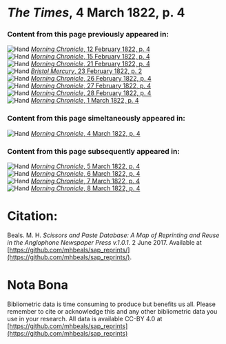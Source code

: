 # *The Times*, 4 March 1822, p. 4  
  
### Content from this page previously appeared in:  
![Hand](http://scissorsandpaste.net/wp-content/uploads/2017/06/smallhandpointer.png) [*Morning Chronicle*, 12 February 1822, p. 4](https://mhbeals.github.io/sap_html/Morning-Chronicle/Morning-Chronicle-12-February-1822-p-4)  
![Hand](http://scissorsandpaste.net/wp-content/uploads/2017/06/smallhandpointer.png) [*Morning Chronicle*, 15 February 1822, p. 4](https://mhbeals.github.io/sap_html/Morning-Chronicle/Morning-Chronicle-15-February-1822-p-4)  
![Hand](http://scissorsandpaste.net/wp-content/uploads/2017/06/smallhandpointer.png) [*Morning Chronicle*, 21 February 1822, p. 4](https://mhbeals.github.io/sap_html/Morning-Chronicle/Morning-Chronicle-21-February-1822-p-4)  
![Hand](http://scissorsandpaste.net/wp-content/uploads/2017/06/smallhandpointer.png) [*Bristol Mercury*, 23 February 1822, p. 2](https://mhbeals.github.io/sap_html/Bristol-Mercury/Bristol-Mercury-23-February-1822-p-2)  
![Hand](http://scissorsandpaste.net/wp-content/uploads/2017/06/smallhandpointer.png) [*Morning Chronicle*, 26 February 1822, p. 4](https://mhbeals.github.io/sap_html/Morning-Chronicle/Morning-Chronicle-26-February-1822-p-4)  
![Hand](http://scissorsandpaste.net/wp-content/uploads/2017/06/smallhandpointer.png) [*Morning Chronicle*, 27 February 1822, p. 4](https://mhbeals.github.io/sap_html/Morning-Chronicle/Morning-Chronicle-27-February-1822-p-4)  
![Hand](http://scissorsandpaste.net/wp-content/uploads/2017/06/smallhandpointer.png) [*Morning Chronicle*, 28 February 1822, p. 4](https://mhbeals.github.io/sap_html/Morning-Chronicle/Morning-Chronicle-28-February-1822-p-4)  
![Hand](http://scissorsandpaste.net/wp-content/uploads/2017/06/smallhandpointer.png) [*Morning Chronicle*, 1 March 1822, p. 4](https://mhbeals.github.io/sap_html/Morning-Chronicle/Morning-Chronicle-1-March-1822-p-4)  
  
### Content from this page simeltaneously appeared in:  
![Hand](http://scissorsandpaste.net/wp-content/uploads/2017/06/smallhandpointer.png) [*Morning Chronicle*, 4 March 1822, p. 4](https://mhbeals.github.io/sap_html/Morning-Chronicle/Morning-Chronicle-4-March-1822-p-4)  
  
### Content from this page subsequently appeared in:  
![Hand](http://scissorsandpaste.net/wp-content/uploads/2017/06/smallhandpointer.png) [*Morning Chronicle*, 5 March 1822, p. 4](https://mhbeals.github.io/sap_html/Morning-Chronicle/Morning-Chronicle-5-March-1822-p-4)  
![Hand](http://scissorsandpaste.net/wp-content/uploads/2017/06/smallhandpointer.png) [*Morning Chronicle*, 6 March 1822, p. 4](https://mhbeals.github.io/sap_html/Morning-Chronicle/Morning-Chronicle-6-March-1822-p-4)  
![Hand](http://scissorsandpaste.net/wp-content/uploads/2017/06/smallhandpointer.png) [*Morning Chronicle*, 7 March 1822, p. 4](https://mhbeals.github.io/sap_html/Morning-Chronicle/Morning-Chronicle-7-March-1822-p-4)  
![Hand](http://scissorsandpaste.net/wp-content/uploads/2017/06/smallhandpointer.png) [*Morning Chronicle*, 8 March 1822, p. 4](https://mhbeals.github.io/sap_html/Morning-Chronicle/Morning-Chronicle-8-March-1822-p-4)  


# Citation: 

Beals. M. H. *Scissors and Paste Database: A Map of Reprinting and Reuse in the Anglophone Newspaper Press v.1.0.1.* 2 June 2017. Available at [https://github.com/mhbeals/sap_reprints/](https://github.com/mhbeals/sap_reprints/). 

# Nota Bona

Bibliometric data is time consuming to produce but benefits us all. Please remember to cite or acknowledge this and any other bibliometric data you use in your research. All data is available CC-BY 4.0 at [https://github.com/mhbeals/sap_reprints](https://github.com/mhbeals/sap_reprints)